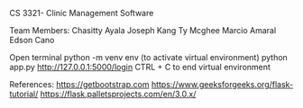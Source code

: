 CS 3321- Clinic Management Software

Team Members:
Chasitty Ayala
Joseph Kang 
Ty Mcghee 
Marcio Amaral 
Edson Cano


Open terminal 
python -m venv env   (to activate virtual environment)
python app.py 
http://127.0.0.1:5000/login 
CTRL + C to end virtual environment 


References:
https://getbootstrap.com
https://www.geeksforgeeks.org/flask-tutorial/
https://flask.palletsprojects.com/en/3.0.x/
